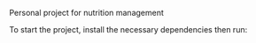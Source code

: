 Personal project for nutrition management

To start the project, install the necessary dependencies then run:
```npx expo start.
